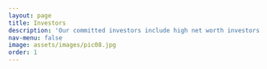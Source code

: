 ```yaml
---
layout: page
title: Investors
description: 'Our committed investors include high net worth investors with multi-decade long expertise in management consulting, entrepreneurship, real estate, and capital markets. For more information, please contact “us” directly.'
nav-menu: false
image: assets/images/pic08.jpg
order: 1
---
```

